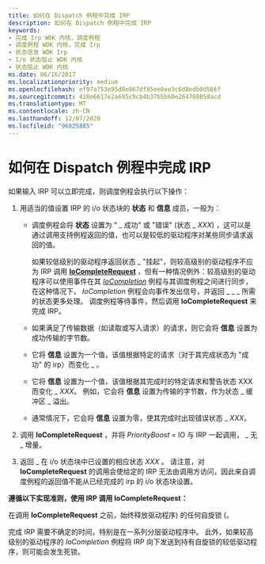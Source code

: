 ```yaml
---
title: 如何在 Dispatch 例程中完成 IRP
description: 如何在 Dispatch 例程中完成 IRP
keywords:
- 完成 Irp WDK 内核，调度例程
- 调度例程 WDK 内核，完成 Irp
- 状态信息 WDK Irp
- I/o 状态阻止 WDK 内核
- 状态阻止 WDK 内核
ms.date: 06/16/2017
ms.localizationpriority: medium
ms.openlocfilehash: ef97a753e95d8e867df85ee8ee3c6d8edb0d566f
ms.sourcegitcommit: 418e6617e2a695c9cb4b37b5b60e264760858acd
ms.translationtype: MT
ms.contentlocale: zh-CN
ms.lasthandoff: 12/07/2020
ms.locfileid: "96825885"
---
```

# <a name="how-to-complete-an-irp-in-a-dispatch-routine"></a>如何在 Dispatch 例程中完成 IRP





如果输入 IRP 可以立即完成，则调度例程会执行以下操作：

1.  用适当的值设置 IRP 的 i/o 状态块的 **状态** 和 **信息** 成员，一般为：

    -   调度例程会将 **状态** 设置为 " \_ 成功" 或 "错误" (状态 \_ *XXX*) ，这可以是通过调用支持例程返回的值，也可以是较低的驱动程序对某些同步请求返回的值。

        如果较低级别的驱动程序返回状态 \_ "挂起"，则较高级别的驱动程序不应为 IRP 调用 [**IoCompleteRequest**](/windows-hardware/drivers/ddi/wdm/nf-wdm-iocompleterequest) ，但有一种情况例外：较高级别的驱动程序可以使用事件在其 [*IoCompletion*](/windows-hardware/drivers/ddi/wdm/nc-wdm-io_completion_routine) 例程与其调度例程之间进行同步，在这种情况下， *IoCompletion* 例程会向事件发出信号，并返回 \_ \_ \_ 所需的状态更多处理。 调度例程等待事件，然后调用 **IoCompleteRequest** 来完成 IRP。

    -   如果满足了传输数据（如读取或写入请求）的请求，则它会将 **信息** 设置为成功传输的字节数。

    -   它将 **信息** 设置为一个值，该值根据特定的请求（对于其完成状态为 "成功" 的 irp）而变化 \_ 。

    -   它将 **信息** 设置为一个值，该值根据其完成时的特定请求和警告状态 XXX 而变化 \_ *XXX*。 例如，它会将 **信息** 设置为传输的字节数，作为状态 \_ 缓冲区 \_ 溢出。

    -   通常情况下，它会将 **信息** 设置为零，使其完成时出现错误状态 \_ *XXX*。

2.  调用 **IoCompleteRequest** ，并将 *PriorityBoost* = IO 与 IRP 一起调用， \_ 无 \_ 增量。

3.  返回 \_ 在 i/o 状态块中已设置的相应状态 *XXX* 。 请注意，对 **IoCompleteRequest** 的调用会使给定的 IRP 无法由调用方访问，因此来自调度例程的返回值不能从已经完成的 irp 的 i/o 状态块设置。

**遵循以下实现准则，使用 IRP 调用 IoCompleteRequest：**

在调用 **IoCompleteRequest** 之前，始终释放驱动程序) 的任何自旋锁 (。

完成 IRP 需要不确定的时间，特别是在一系列分层驱动程序中。 此外，如果较高级别的驱动程序的 *IoCompletion* 例程将 IRP 向下发送到持有自旋锁的较低驱动程序，则可能会发生死锁。

 

